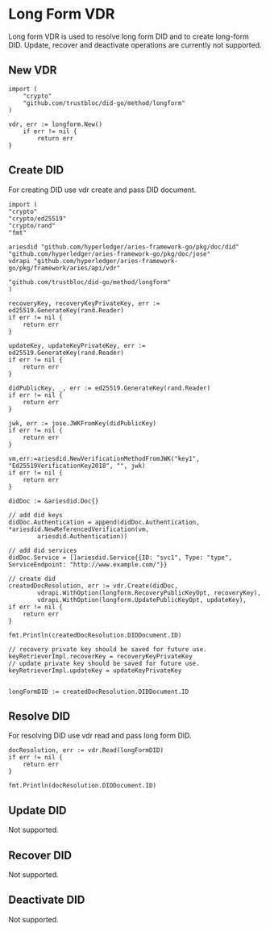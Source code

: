 # Long Form VDR
Long form VDR is used to resolve long form DID and to create long-form DID. 
Update, recover and deactivate operations are currently not supported.

## New VDR
```
import (
	"crypto"
	"github.com/trustbloc/did-go/method/longform"
)

vdr, err := longform.New()
	if err != nil {
		return err
}
```

## Create DID
For creating DID use vdr create and pass DID document. 

```
import (
"crypto"
"crypto/ed25519"
"crypto/rand"
"fmt"

ariesdid "github.com/hyperledger/aries-framework-go/pkg/doc/did"
"github.com/hyperledger/aries-framework-go/pkg/doc/jose"
vdrapi "github.com/hyperledger/aries-framework-go/pkg/framework/aries/api/vdr"

"github.com/trustbloc/did-go/method/longform"
)

recoveryKey, recoveryKeyPrivateKey, err := ed25519.GenerateKey(rand.Reader)
if err != nil {
	return err
}

updateKey, updateKeyPrivateKey, err := ed25519.GenerateKey(rand.Reader)
if err != nil {
	return err
}

didPublicKey, _, err := ed25519.GenerateKey(rand.Reader)
if err != nil {
	return err
}

jwk, err := jose.JWKFromKey(didPublicKey)
if err != nil {
	return err
}

vm,err:=ariesdid.NewVerificationMethodFromJWK("key1", "Ed25519VerificationKey2018", "", jwk)
if err != nil {
	return err
}

didDoc := &ariesdid.Doc{}

// add did keys
didDoc.Authentication = append(didDoc.Authentication, *ariesdid.NewReferencedVerification(vm,
		ariesdid.Authentication))

// add did services
didDoc.Service = []ariesdid.Service{{ID: "svc1", Type: "type", ServiceEndpoint: "http://www.example.com/"}}

// create did
createdDocResolution, err := vdr.Create(didDoc,
		vdrapi.WithOption(longform.RecoveryPublicKeyOpt, recoveryKey),
		vdrapi.WithOption(longform.UpdatePublicKeyOpt, updateKey),
if err != nil {
	return err
}

fmt.Println(createdDocResolution.DIDDocument.ID)

// recovery private key should be saved for future use.
keyRetrieverImpl.recoverKey = recoveryKeyPrivateKey
// update private key should be saved for future use.
keyRetrieverImpl.updateKey = updateKeyPrivateKey


longFormDID := createdDocResolution.DIDDocument.ID
```

## Resolve DID
For resolving DID use vdr read and pass long form DID. 

```
docResolution, err := vdr.Read(longFormDID)
if err != nil {
	return err
}

fmt.Println(docResolution.DIDDocument.ID)
```

## Update DID
Not supported.

## Recover DID
Not supported.

## Deactivate DID
Not supported.
